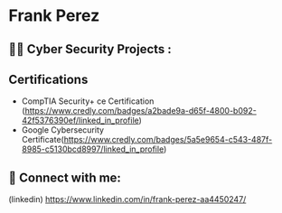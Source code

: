 <h1>Frank Perez </h1>

<h2>👨‍💻 Cyber Security Projects :</h2>


<h2>Certifications</h2>

- CompTIA Security+ ce Certification (https://www.credly.com/badges/a2bade9a-d65f-4800-b092-42f5376390ef/linked_in_profile)
- Google Cybersecurity Certificate(https://www.credly.com/badges/5a5e9654-c543-487f-8985-c5130bcd8997/linked_in_profile)

<h2> 🤳 Connect with me:</h2>

(linkedin)   https://www.linkedin.com/in/frank-perez-aa4450247/
